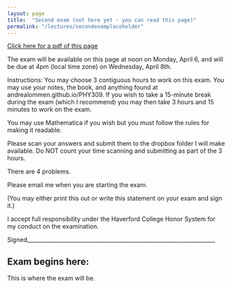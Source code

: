 ```yaml
---
layout: page
title:  "Second exam (not here yet - you can read this page)"
permalink: "/lectures/secondexamplaceholder"
---
```


[Click here for a pdf of this page](secondexam.pdf)

The exam will be available on this page at noon on Monday, April 6, and will be due at 4pm (local time zone) on
Wednesday, April 8th.

Instructions: 
You may choose 3 contiguous hours to work on this exam.  You may use your notes, the book, and anything found at andrealommen.github.io/PHY309.  If you wish to take a 15-minute break during the exam (which I recommend) you may then take 3 hours and 15 minutes to work on the exam.

You may use Mathematica if you wish but you must follow the rules for making it readable.

Please scan your answers and submit them to the dropbox folder I will make available.  Do NOT count your time scanning and submitting as part of the 3 hours.

There are 4 problems.  

Please email me when you are starting the exam.

(You may either print this out or write this statement on your exam and sign
it.)

I accept full responsibility under the Haverford College Honor System for my conduct on the examination.


Signed____________________________________________________________________


Exam begins here:
-----------------------------------------------------------------------------

This is where the exam will be.
